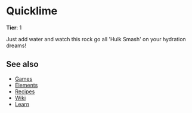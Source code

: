 # Quicklime

**Tier**: 1

Just add water and watch this rock go all 'Hulk Smash' on your hydration dreams!

## See also

* [Games](/wiki/games)
* [Elements](/wiki/elements)
* [Recipes](/wiki/recipes)
* [Wiki](/wiki/index)
* [Learn](/learn/index)